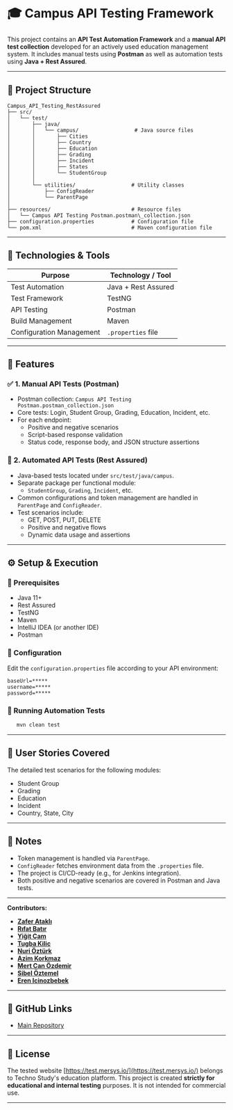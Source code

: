 
# 🎓 Campus API Testing Framework


### 
This project contains an **API Test Automation Framework** and a **manual API test collection** developed for an actively used education management system. It includes manual tests using **Postman** as well as automation tests using **Java + Rest Assured**.

---

## 📁 Project Structure

```
Campus_API_Testing_RestAssured
├── src/
│   └── test/
│       ├── java/
│       │   └── campus/                  # Java source files
│       │       ├── Cities
│       │       ├── Country
│       │       ├── Education
│       │       ├── Grading
│       │       ├── Incident
│       │       ├── States
│       │       └── StudentGroup
│       │
│       └── utilities/                  # Utility classes
│           ├── ConfigReader
│           └── ParentPage
│
├── resources/                          # Resource files
│   └── Campus API Testing Postman.postman\_collection.json
├── configuration.properties            # Configuration file
└── pom.xml                             # Maven configuration file

````

---

## 🧪 Technologies & Tools

| Purpose                      | Technology / Tool            |
|-----------------------------|------------------------------|
| Test Automation             | Java + Rest Assured          |
| Test Framework              | TestNG                       |
| API Testing                 | Postman                      |
| Build Management            | Maven                        |
| Configuration Management    | `.properties` file           |

---

## 📝 Features

### ✅ **1. Manual API Tests (Postman)**

- Postman collection: `Campus API Testing Postman.postman_collection.json`
- Core tests: Login, Student Group, Grading, Education, Incident, etc.
- For each endpoint:
  - Positive and negative scenarios
  - Script-based response validation
  - Status code, response body, and JSON structure assertions

### 🤖 **2. Automated API Tests (Rest Assured)**

- Java-based tests located under `src/test/java/campus`.
- Separate package per functional module:
  - `StudentGroup`, `Grading`, `Incident`, etc.
- Common configurations and token management are handled in `ParentPage` and `ConfigReader`.
- Test scenarios include:
  - GET, POST, PUT, DELETE
  - Positive and negative flows
  - Dynamic data usage and assertions

---

## ⚙️ Setup & Execution

### 🔹 Prerequisites

- Java 11+
- Rest Assured
- TestNG
- Maven
- IntelliJ IDEA (or another IDE)
- Postman

### 🔹 Configuration

Edit the `configuration.properties` file according to your API environment:
```properties
baseUrl=*****
username=*****
password=*****
````

### 🔹 Running Automation Tests

```bash
   mvn clean test
```

---

## 📂 User Stories Covered

The detailed test scenarios for the following modules:

* Student Group
* Grading
* Education
* Incident
* Country, State, City

---

## 📌 Notes

* Token management is handled via `ParentPage`.
* `ConfigReader` fetches environment data from the `.properties` file.
* The project is CI/CD-ready (e.g., for Jenkins integration).
* Both positive and negative scenarios are covered in Postman and Java tests.

---

**Contributors:**

- **[Zafer Ataklı](https://github.com/zaferatakli)**
- **[Rıfat Batır](https://github.com/rftbtr)**
- **[Yiğit Çam](https://github.com/Yigit-Cam)**
- **[Tugba Kilic](https://github.com/TugbaKilic33)**
- **[Nuri Öztürk](https://github.com/NuriOzturk)**
- **[Azim Korkmaz](https://github.com/AzimKorkmaz)**
- **[Mert Can Özdemir](https://github.com/lioncarnes)**
- **[Sibel Öztemel](https://github.com/Sibel52)**
- **[Eren Icinozbebek](https://github.com/theeren123)**

---

## 🔗 GitHub Links

* [Main Repository](https://github.com/zaferatakli/Campus_API_Testing_RestAssured)

---

## 📜 License

The tested website [https://test.mersys.io/](https://test.mersys.io/) belongs to Techno Study's education platform. This
project is created **strictly for educational and internal testing** purposes. It is not intended for commercial use.

---
